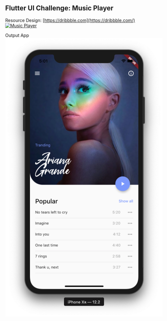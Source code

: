 
## Flutter UI Challenge: Music Player
Resource Design: [https://dribbble.com](https://dribbble.com/)<br />
[![Music Player](https://cdn.dribbble.com/users/551602/screenshots/6010742/musicplayer_-_dribbble_2x.png)](https://dribbble.com/shots/6010742-Music-player)

Output App<br />
![UI List Songs](https://github.com/CoderJava/Flutter-UI-Challenge-Music-Player/blob/master/screenshots/UI%20List%20Songs.png)
